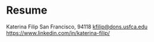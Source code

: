 # Resume
Katerina Filip
San Francisco, 94118
kfilip@dons.usfca.edu 
https://www.linkedin.com/in/katerina-filip/

